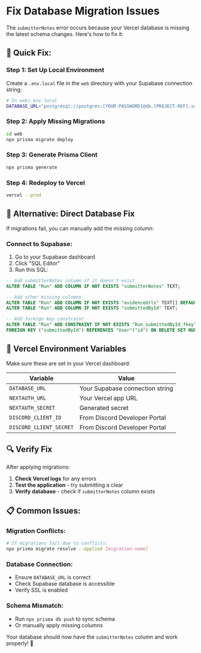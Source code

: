 # Fix Database Migration Issues

The `submitterNotes` error occurs because your Vercel database is missing the latest schema changes. Here's how to fix it:

## 🔧 **Quick Fix:**

### **Step 1: Set Up Local Environment**
Create a `.env.local` file in the `web` directory with your Supabase connection string:

```bash
# In web/.env.local
DATABASE_URL="postgresql://postgres:[YOUR-PASSWORD]@db.[PROJECT-REF].supabase.co:5432/postgres"
```

### **Step 2: Apply Missing Migrations**
```bash
cd web
npx prisma migrate deploy
```

### **Step 3: Generate Prisma Client**
```bash
npx prisma generate
```

### **Step 4: Redeploy to Vercel**
```bash
vercel --prod
```

## 🎯 **Alternative: Direct Database Fix**

If migrations fail, you can manually add the missing column:

### **Connect to Supabase:**
1. Go to your Supabase dashboard
2. Click "SQL Editor"
3. Run this SQL:

```sql
-- Add submitterNotes column if it doesn't exist
ALTER TABLE "Run" ADD COLUMN IF NOT EXISTS "submitterNotes" TEXT;

-- Add other missing columns
ALTER TABLE "Run" ADD COLUMN IF NOT EXISTS "evidenceUrls" TEXT[] DEFAULT '{}';
ALTER TABLE "Run" ADD COLUMN IF NOT EXISTS "submittedById" TEXT;

-- Add foreign key constraint
ALTER TABLE "Run" ADD CONSTRAINT IF NOT EXISTS "Run_submittedById_fkey" 
FOREIGN KEY ("submittedById") REFERENCES "User"("id") ON DELETE SET NULL;
```

## 🚀 **Vercel Environment Variables**

Make sure these are set in your Vercel dashboard:

| Variable | Value |
|----------|-------|
| `DATABASE_URL` | Your Supabase connection string |
| `NEXTAUTH_URL` | Your Vercel app URL |
| `NEXTAUTH_SECRET` | Generated secret |
| `DISCORD_CLIENT_ID` | From Discord Developer Portal |
| `DISCORD_CLIENT_SECRET` | From Discord Developer Portal |

## 🔍 **Verify Fix**

After applying migrations:

1. **Check Vercel logs** for any errors
2. **Test the application** - try submitting a clear
3. **Verify database** - check if `submitterNotes` column exists

## 📋 **Common Issues:**

### **Migration Conflicts:**
```bash
# If migrations fail due to conflicts:
npx prisma migrate resolve --applied [migration-name]
```

### **Database Connection:**
- Ensure `DATABASE_URL` is correct
- Check Supabase database is accessible
- Verify SSL is enabled

### **Schema Mismatch:**
- Run `npx prisma db push` to sync schema
- Or manually apply missing columns

Your database should now have the `submitterNotes` column and work properly! 🎉

